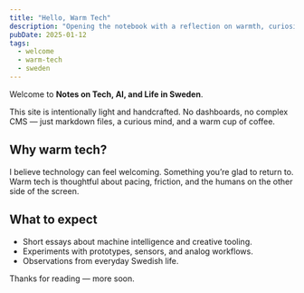 ```yaml
---
title: "Hello, Warm Tech"
description: "Opening the notebook with a reflection on warmth, curiosity, and living with technology in Sweden."
pubDate: 2025-01-12
tags:
  - welcome
  - warm-tech
  - sweden
---
```


Welcome to **Notes on Tech, AI, and Life in Sweden**.

This site is intentionally light and handcrafted. No dashboards, no complex CMS — just markdown files, a curious mind,
and a warm cup of coffee.

## Why warm tech?

I believe technology can feel welcoming. Something you’re glad to return to. Warm tech is thoughtful about pacing,
friction, and the humans on the other side of the screen.

## What to expect

- Short essays about machine intelligence and creative tooling.
- Experiments with prototypes, sensors, and analog workflows.
- Observations from everyday Swedish life.

Thanks for reading — more soon.
